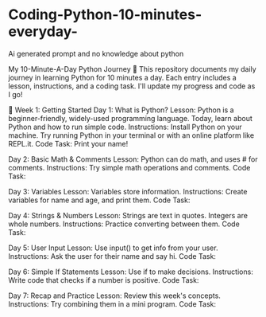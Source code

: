 # Coding-Python-10-minutes-everyday-
Ai generated prompt and no knowledge about python 

My 10-Minute-A-Day Python Journey 🚀
This repository documents my daily journey in learning Python for 10 minutes a day. Each entry includes a lesson, instructions, and a coding task. I'll update my progress and code as I go!

🌱 Week 1: Getting Started
Day 1: What is Python?
Lesson: Python is a beginner-friendly, widely-used programming language. Today, learn about Python and how to run simple code.
Instructions: Install Python on your machine. Try running Python in your terminal or with an online platform like REPL.it.
Code Task: Print your name!

Day 2: Basic Math & Comments
Lesson: Python can do math, and uses # for comments.
Instructions: Try simple math operations and comments.
Code Task:

Day 3: Variables
Lesson: Variables store information.
Instructions: Create variables for name and age, and print them.
Code Task:

Day 4: Strings & Numbers
Lesson: Strings are text in quotes. Integers are whole numbers.
Instructions: Practice converting between them.
Code Task:

Day 5: User Input
Lesson: Use input() to get info from your user.
Instructions: Ask the user for their name and say hi.
Code Task:

Day 6: Simple If Statements
Lesson: Use if to make decisions.
Instructions: Write code that checks if a number is positive.
Code Task:

Day 7: Recap and Practice
Lesson: Review this week's concepts.
Instructions: Try combining them in a mini program.
Code Task:





